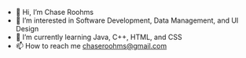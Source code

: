 - 👋 Hi, I’m Chase Roohms
- 👀 I’m interested in Software Development, Data Management, and UI Design
- 🌱 I’m currently learning Java, C++, HTML, and CSS
- 📫 How to reach me chaseroohms@gmail.com

